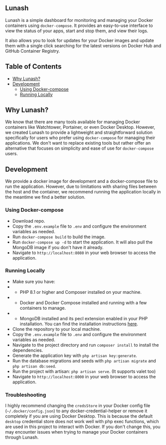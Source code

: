 ## Lunash

Lunash is a simple dashboard for monitoring and managing your Docker containers using `docker-compose`. It provides an easy-to-use interface to view the status of your apps, start and stop them, and view their logs.

It also allows you to look for updates for your Docker images and update them with a single click searching for the latest versions on Docker Hub and GitHub Container Registry.

## Table of Contents

-   [Why Lunash?](#why-lunash)
-   [Development](#development)
    -   [Using Docker-compose](#using-docker-compose)
    -   [Running Locally](#running-locally)

## Why Lunash?

We know that there are many tools available for managing Docker containers like Watchtower, Portainer, or even Docker Desktop. However, we created Lunash to provide a lightweight and straightforward solution specifically for users who prefer using `docker-compose` for managing their applications.
We don't want to replace existing tools but rather offer an alternative that focuses on simplicity and ease of use for `docker-compose` users.

## Development

We provide a docker image for development and a docker-compose file to run the application. However, due to limitations with sharing files between the host and the container, we recommend running the application locally in the meantime we find a better solution.

### Using Docker-compose

-   Download repo.
-   Copy the `.env.example` file to `.env` and configure the environment variables as needed.
-   Run `docker-compose build` to build the image.
-   Run `docker-compose up -d` to start the application. It will also pull the MongoDB image if you don't have it already.
-   Navigate to `http://localhost:8080` in your web browser to access the application.

### Running Locally

-   Make sure you have:
-   -   PHP 8.1 or higher and Composer installed on your machine.
-   -   Docker and Docker Compose installed and running with a few containers to manage.
-   -   MongoDB installed and its pecl extension enabled in your PHP installation. You can find the installation instructions [here](https://www.php.net/manual/en/mongodb.installation.php).
-   Clone the repository to your local machine.
-   Copy the `.env.example` file to `.env` and configure the environment variables as needed.
-   Navigate to the project directory and run `composer install` to install the dependencies.
-   Generate the application key with `php artisan key:generate`.
-   Run the database migrations and seeds with `php artisan migrate` and `php artisan db:seed`.
-   Run the project with artisan: `php artisan serve`. (It supports valet too)
-   Navigate to `http://localhost:8000` in your web browser to access the application.

### Troubleshooting

I highly recommend changing the `credsStore` in your Docker config file (`~/.docker/config.json`) to any docker-credential-helper or remove it completely if you are using Docker Desktop. This is because the default `desktop` credential store does not work well with php exec functions, which are used in this project to interact with Docker. If you don't change this, you may encounter issues when trying to manage your Docker containers through Lunash.
